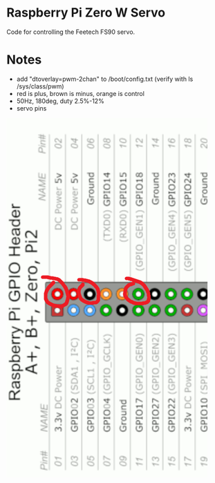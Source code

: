 # Raspberry Pi Zero W Servo
Code for controlling the Feetech FS90 servo. 

# Notes
- add "dtoverlay=pwm-2chan" to /boot/config.txt (verify with ls /sys/class/pwm)
- red is plus, brown is minus, orange is control
- 50Hz, 180deg, duty 2.5%-12%
- servo pins

![](/docs/servo-pins.png)